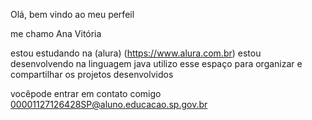 Olá, bem vindo ao meu perfeil

me chamo Ana Vitória

estou estudando na (alura) (https://www.alura.com.br) estou desenvolvendo na linguagem java utilizo esse espaço para organizar e compartilhar os projetos desenvolvidos

vocêpode entrar em contato comigo 00001127126428SP@aluno.educacao.sp.gov.br
